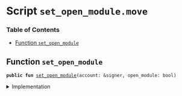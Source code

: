 
<a name="SCRIPT"></a>

# Script `set_open_module.move`

### Table of Contents

-  [Function `set_open_module`](#SCRIPT_set_open_module)



<a name="SCRIPT_set_open_module"></a>

## Function `set_open_module`



<pre><code><b>public</b> <b>fun</b> <a href="#SCRIPT_set_open_module">set_open_module</a>(account: &signer, open_module: bool)
</code></pre>



<details>
<summary>Implementation</summary>


<pre><code><b>fun</b> <a href="#SCRIPT_set_open_module">set_open_module</a>(account: &signer, open_module: bool) {
    <a href="../../modules/doc/TransactionPublishOption.md#0x1_TransactionPublishOption_set_open_module">TransactionPublishOption::set_open_module</a>(account, open_module)
}
</code></pre>



</details>
